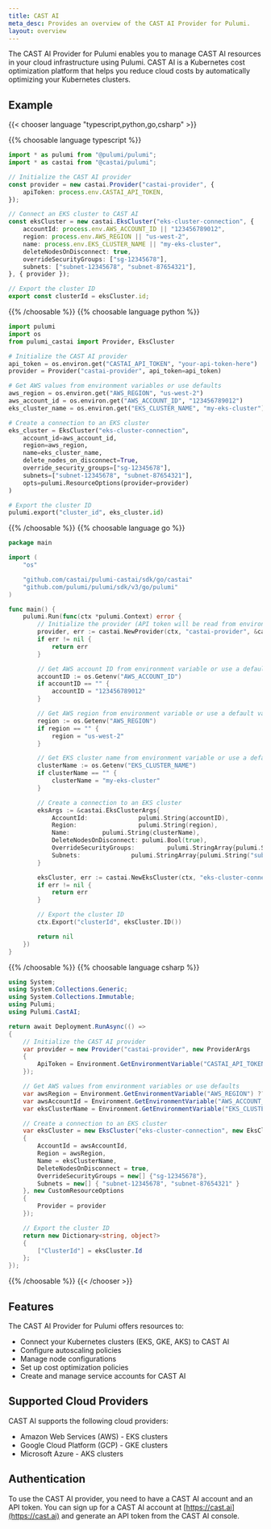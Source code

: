 ```yaml
---
title: CAST AI
meta_desc: Provides an overview of the CAST AI Provider for Pulumi.
layout: overview
---
```


The CAST AI Provider for Pulumi enables you to manage CAST AI resources in your cloud infrastructure using Pulumi. CAST AI is a Kubernetes cost optimization platform that helps you reduce cloud costs by automatically optimizing your Kubernetes clusters.

## Example

{{< chooser language "typescript,python,go,csharp" >}}

{{% choosable language typescript %}}

```typescript
import * as pulumi from "@pulumi/pulumi";
import * as castai from "@castai/pulumi";

// Initialize the CAST AI provider
const provider = new castai.Provider("castai-provider", {
    apiToken: process.env.CASTAI_API_TOKEN,
});

// Connect an EKS cluster to CAST AI
const eksCluster = new castai.EksCluster("eks-cluster-connection", {
    accountId: process.env.AWS_ACCOUNT_ID || "123456789012",
    region: process.env.AWS_REGION || "us-west-2",
    name: process.env.EKS_CLUSTER_NAME || "my-eks-cluster",
    deleteNodesOnDisconnect: true,
    overrideSecurityGroups: ["sg-12345678"],
    subnets: ["subnet-12345678", "subnet-87654321"],
}, { provider });

// Export the cluster ID
export const clusterId = eksCluster.id;
```

{{% /choosable %}}
{{% choosable language python %}}

```python
import pulumi
import os
from pulumi_castai import Provider, EksCluster

# Initialize the CAST AI provider
api_token = os.environ.get("CASTAI_API_TOKEN", "your-api-token-here")
provider = Provider("castai-provider", api_token=api_token)

# Get AWS values from environment variables or use defaults
aws_region = os.environ.get("AWS_REGION", "us-west-2")
aws_account_id = os.environ.get("AWS_ACCOUNT_ID", "123456789012")
eks_cluster_name = os.environ.get("EKS_CLUSTER_NAME", "my-eks-cluster")

# Create a connection to an EKS cluster
eks_cluster = EksCluster("eks-cluster-connection",
    account_id=aws_account_id,
    region=aws_region,
    name=eks_cluster_name,
    delete_nodes_on_disconnect=True,
    override_security_groups=["sg-12345678"],
    subnets=["subnet-12345678", "subnet-87654321"],
    opts=pulumi.ResourceOptions(provider=provider)
)

# Export the cluster ID
pulumi.export("cluster_id", eks_cluster.id)
```

{{% /choosable %}}
{{% choosable language go %}}

```go
package main

import (
	"os"

	"github.com/castai/pulumi-castai/sdk/go/castai"
	"github.com/pulumi/pulumi/sdk/v3/go/pulumi"
)

func main() {
	pulumi.Run(func(ctx *pulumi.Context) error {
		// Initialize the provider (API token will be read from environment variable CASTAI_API_TOKEN)
		provider, err := castai.NewProvider(ctx, "castai-provider", &castai.ProviderArgs{})
		if err != nil {
			return err
		}

		// Get AWS account ID from environment variable or use a default value
		accountID := os.Getenv("AWS_ACCOUNT_ID")
		if accountID == "" {
			accountID = "123456789012"
		}

		// Get AWS region from environment variable or use a default value
		region := os.Getenv("AWS_REGION")
		if region == "" {
			region = "us-west-2"
		}

		// Get EKS cluster name from environment variable or use a default value
		clusterName := os.Getenv("EKS_CLUSTER_NAME")
		if clusterName == "" {
			clusterName = "my-eks-cluster"
		}

		// Create a connection to an EKS cluster
		eksArgs := &castai.EksClusterArgs{
			AccountId:              pulumi.String(accountID),
			Region:                 pulumi.String(region),
			Name:         pulumi.String(clusterName),
			DeleteNodesOnDisconnect: pulumi.Bool(true),
			OverrideSecurityGroups:         pulumi.StringArray{pulumi.String("sg-12345678")},
			Subnets:              pulumi.StringArray{pulumi.String("subnet-12345678"), pulumi.String("subnet-87654321")},
		}

		eksCluster, err := castai.NewEksCluster(ctx, "eks-cluster-connection", eksArgs, pulumi.Provider(provider))
		if err != nil {
			return err
		}

		// Export the cluster ID
		ctx.Export("clusterId", eksCluster.ID())

		return nil
	})
}
```

{{% /choosable %}}
{{% choosable language csharp %}}

```csharp
using System;
using System.Collections.Generic;
using System.Collections.Immutable;
using Pulumi;
using Pulumi.CastAI;

return await Deployment.RunAsync(() =>
{
    // Initialize the CAST AI provider
    var provider = new Provider("castai-provider", new ProviderArgs
    {
        ApiToken = Environment.GetEnvironmentVariable("CASTAI_API_TOKEN")
    });

    // Get AWS values from environment variables or use defaults
    var awsRegion = Environment.GetEnvironmentVariable("AWS_REGION") ?? "us-west-2";
    var awsAccountId = Environment.GetEnvironmentVariable("AWS_ACCOUNT_ID") ?? "123456789012";
    var eksClusterName = Environment.GetEnvironmentVariable("EKS_CLUSTER_NAME") ?? "my-eks-cluster";

    // Create a connection to an EKS cluster
    var eksCluster = new EksCluster("eks-cluster-connection", new EksClusterArgs
    {
        AccountId = awsAccountId,
        Region = awsRegion,
        Name = eksClusterName,
        DeleteNodesOnDisconnect = true,
        OverrideSecurityGroups = new[] {"sg-12345678"},
        Subnets = new[] { "subnet-12345678", "subnet-87654321" }
    }, new CustomResourceOptions
    {
        Provider = provider
    });

    // Export the cluster ID
    return new Dictionary<string, object?>
    {
        ["ClusterId"] = eksCluster.Id
    };
});
```

{{% /choosable %}}
{{< /chooser >}}

## Features

The CAST AI Provider for Pulumi offers resources to:

* Connect your Kubernetes clusters (EKS, GKE, AKS) to CAST AI
* Configure autoscaling policies
* Manage node configurations
* Set up cost optimization policies
* Create and manage service accounts for CAST AI

## Supported Cloud Providers

CAST AI supports the following cloud providers:

* Amazon Web Services (AWS) - EKS clusters
* Google Cloud Platform (GCP) - GKE clusters
* Microsoft Azure - AKS clusters

## Authentication

To use the CAST AI provider, you need to have a CAST AI account and an API token. You can sign up for a CAST AI account at [https://cast.ai](https://cast.ai) and generate an API token from the CAST AI console.
